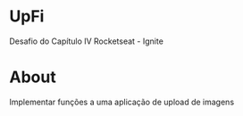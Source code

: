 # UpFi
Desafio do Capítulo IV Rocketseat - Ignite

# About 
Implementar funções a uma aplicação de upload de imagens 
